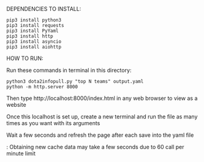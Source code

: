 DEPENDENCIES TO INSTALL:

```
pip3 install python3
pip3 install requests
pip3 install PyYaml
pip3 install http
pip3 install asyncio
pip3 install aiohttp
```

HOW TO RUN:

Run these commands in terminal in this directory:

```
python3 dota2infopull.py "top N teams" output.yaml
python -m http.server 8000
```

Then type http://localhost:8000/index.html in any web browser to view as a website

Once this localhost is set up, create a new terminal and run the file as many times as you want with its arguments

Wait a few seconds and refresh the page after each save into the yaml file

: Obtaining new cache data may take a few seconds due to 60 call per minute limit
